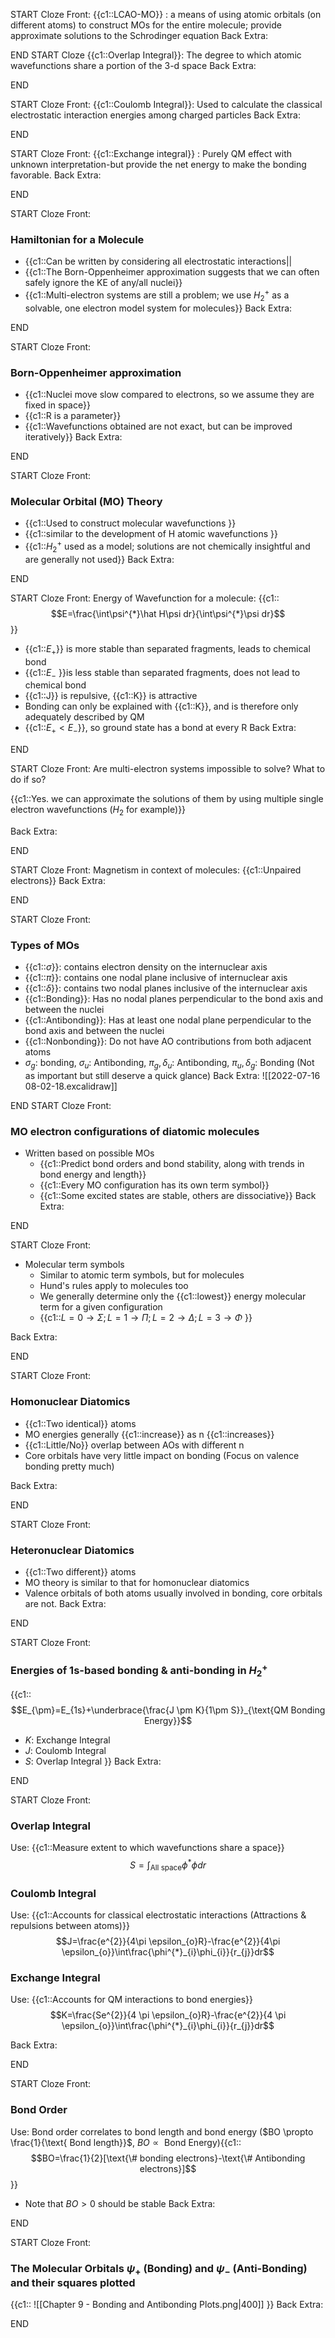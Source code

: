 START
Cloze
Front: {{c1::LCAO-MO}} : a means of using atomic orbitals (on different atoms) to construct MOs for the entire molecule; provide approximate solutions to the Schrodinger equation
Back Extra: 

<!--ID: 1658205266993-->
END
START
Cloze
 {{c1::Overlap Integral}}: The degree to which atomic wavefunctions share a portion of the 3-d space
Back Extra: 
<!--ID: 1658205266999-->
END

START
Cloze
Front: {{c1::Coulomb Integral}}: Used to calculate the classical electrostatic interaction energies among charged particles
Back Extra: 
<!--ID: 1658205267005-->
END

START
Cloze
Front: {{c1::Exchange integral}} : Purely QM effect with unknown interpretation-but provide the net energy to make the bonding favorable.
Back Extra: 
<!--ID: 1658205267011-->
END

START
Cloze
Front: 
### Hamiltonian for a Molecule
* {{c1::Can be written by considering all electrostatic interactions||
* {{c1::The Born-Oppenheimer approximation suggests that we can often safely ignore the KE of any/all nuclei}}
* {{c1::Multi-electron systems are still a problem; we use $H^{+}_{2}$ as a solvable, one electron model system for molecules}}
Back Extra: 
<!--ID: 1658205267017-->
END

START
Cloze
Front: 
### Born-Oppenheimer approximation
* {{c1::Nuclei move slow compared to electrons, so we assume they are fixed in space}}
* {{c1::R is a parameter}}
* {{c1::Wavefunctions obtained are not exact, but can be improved iteratively}}
Back Extra: 
<!--ID: 1658205267022-->
END


START
Cloze
Front: 
### Molecular Orbital (MO) Theory
* {{c1::Used to construct molecular wavefunctions }}
* {{c1::similar to the development of H atomic wavefunctions }}
* {{c1::$H^{+}_{2}$ used as a model; solutions are not chemically insightful and are generally not used}}
Back Extra: 
<!--ID: 1658205267028-->
END

START
Cloze
Front: 
 Energy of Wavefunction for a molecule:
 {{c1::
	 $$E=\frac{\int\psi^{*}\hat H\psi dr}{\int\psi^{*}\psi dr}$$
}}
* {{c1::$E_{+}$}} is more stable than separated fragments, leads to chemical bond
* {{c1::$E_{-}$ }}is less stable than separated fragments, does not lead to chemical bond
* {{c1::J}} is repulsive, {{c1::K}} is attractive
* Bonding can only be explained with {{c1::K}}, and is therefore only adequately described by QM
* {{c1::$E_{+}<E_{-}$}}, so ground state has a bond at every R
Back Extra: 
<!--ID: 1658205267034-->
END


START
Cloze
Front: Are multi-electron systems impossible to solve? What to do if so?

{{c1::Yes. we can approximate the solutions of them by using multiple single electron wavefunctions ($H_{2}$ for example)}}

Back Extra: 
<!--ID: 1658205267038-->
END

START
Cloze
Front: Magnetism in context of molecules: {{c1::Unpaired electrons}}
Back Extra: 
<!--ID: 1658205267044-->
END


START
Cloze
Front: 
### Types of MOs
* {{c1::$\sigma$}}: contains electron density on the internuclear axis
* {{c1::$\pi$}}: contains one nodal plane inclusive of internuclear axis
* {{c1::$\delta$}}: contains two nodal planes inclusive of the internuclear axis
* {{c1::Bonding}}: Has no nodal planes perpendicular to the bond axis and between the nuclei
* {{c1::Antibonding}}: Has at least one nodal plane perpendicular to the bond axis and between the nuclei
* {{c1::Nonbonding}}: Do not have AO contributions from both adjacent atoms
* $\sigma_{g}$: bonding, $\sigma_{u}$: Antibonding, $\pi_{g},\delta_{u}$: Antibonding, $\pi_{u},\delta_{g}$: Bonding (Not as important but still deserve a quick glance)
Back Extra: 
![[2022-07-16 08-02-18.excalidraw]]
<!--ID: 1658205267049-->
END
START
Cloze
Front: 
### MO electron configurations of diatomic molecules
* Written based on possible MOs
	* {{c1::Predict bond orders and bond stability, along with trends in bond energy and length}}
	* {{c1::Every MO configuration has its own term symbol}}
	* {{c1::Some excited states are stable, others are dissociative}}
Back Extra: 
<!--ID: 1658205267054-->
END

START
Cloze
Front: 
* Molecular term symbols
	* Similar to atomic term symbols, but for molecules
	* Hund's rules apply to molecules too
	* We generally determine only the {{c1::lowest}} energy molecular term for a given configuration
	* {{c1::$L= 0 \to \Sigma; L= 1 \to \Pi; L= 2 \to \Delta; L= 3 \to \Phi$ }}

Back Extra: 
<!--ID: 1658205267060-->
END

START
Cloze
Front: 
### Homonuclear Diatomics
* {{c1::Two identical}} atoms
* MO energies generally {{c1::increase}} as n {{c1::increases}}
* {{c1::Little/No}} overlap between AOs with different n
* Core orbitals have very little impact on bonding (Focus on valence bonding pretty much)

Back Extra: 
<!--ID: 1658205267065-->
END

START
Cloze
Front: 
### Heteronuclear Diatomics
* {{c1::Two different}} atoms
* MO theory is similar to that for homonuclear diatomics
* Valence orbitals of both atoms usually involved in bonding, core orbitals are not.
Back Extra: 
<!--ID: 1658205267070-->
END

START
Cloze
Front: 
### Energies of 1s-based bonding & anti-bonding in $H^{+}_{2}$
{{c1::
$$E_{\pm}=E_{1s}+\underbrace{\frac{J \pm K}{1\pm S}}_{\text{QM Bonding Energy}}$$

* $K$: Exchange Integral
* $J$: Coulomb Integral
* $S$: Overlap Integral
}}
Back Extra: 
<!--ID: 1658205267076-->
END


START
Cloze
Front: 
### Overlap Integral
Use: {{c1::Measure extent to which wavefunctions share a space}}
$$S=\int_{\text{All space}}\phi^{*}\phi dr$$
### Coulomb Integral
Use: {{c1::Accounts for classical electrostatic interactions (Attractions & repulsions between atoms)}}
$$J=\frac{e^{2}}{4\pi \epsilon_{o}R}-\frac{e^{2}}{4\pi \epsilon_{o}}\int\frac{\phi^{*}_{i}\phi_{i}}{r_{j}}dr$$
### Exchange Integral
Use: {{c1::Accounts for QM interactions to bond energies}}
$$K=\frac{Se^{2}}{4 \pi \epsilon_{o}R}-\frac{e^{2}}{4 \pi \epsilon_{o}}\int\frac{\phi^{*}_{i}\phi_{i}}{r_{j}}dr$$

Back Extra: 
<!--ID: 1658205267082-->
END

START
Cloze
Front: 
### Bond Order
Use: Bond order correlates to bond length and bond energy ($BO \propto \frac{1}{\text{ Bond length}}$, $BO \propto\text{ Bond Energy}$){{c1::
$$BO=\frac{1}{2}[\text{\# bonding electrons}-\text{\# Antibonding electrons}]$$
}}
* Note that $BO >0$ should be stable
Back Extra: 
<!--ID: 1658205267087-->
END

START
Cloze
Front: 
### The Molecular Orbitals $\psi_{+}$ (Bonding) and $\psi_{-}$ (Anti-Bonding) and their squares plotted
{{c1::
![[Chapter 9 - Bonding and Antibonding Plots.png|400]]
}}
Back Extra: 
<!--ID: 1658205267094-->
END




